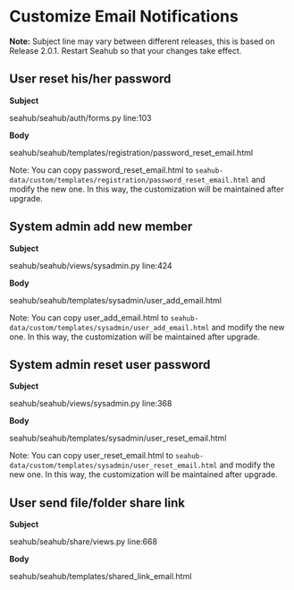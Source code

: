 # Customize Email Notifications

**Note:** Subject line may vary between different releases, this is based on Release 2.0.1. Restart Seahub so that your changes take effect.

## User reset his/her password ##

**Subject**

seahub/seahub/auth/forms.py line:103

**Body**

seahub/seahub/templates/registration/password_reset_email.html

Note: You can copy password_reset_email.html to `seahub-data/custom/templates/registration/password_reset_email.html` and modify the new one. In this way, the customization will be maintained after upgrade. 

## System admin add new member ##

**Subject**

seahub/seahub/views/sysadmin.py line:424

**Body**

seahub/seahub/templates/sysadmin/user_add_email.html

Note: You can copy user_add_email.html to `seahub-data/custom/templates/sysadmin/user_add_email.html` and modify the new one. In this way, the customization will be maintained after upgrade. 

## System admin reset user password ##

**Subject**

seahub/seahub/views/sysadmin.py line:368

**Body**

seahub/seahub/templates/sysadmin/user_reset_email.html

Note: You can copy user_reset_email.html to `seahub-data/custom/templates/sysadmin/user_reset_email.html` and modify the new one. In this way, the customization will be maintained after upgrade. 

## User send file/folder share link ##

**Subject**

seahub/seahub/share/views.py line:668

**Body**

seahub/seahub/templates/shared_link_email.html

